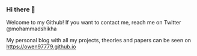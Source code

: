 ### Hi there 👋
Welcome to my Github!
If you want to contact me, reach me on Twitter @mohammadshikha

My personal blog with all my projects, theories and papers can be seen on https://owen97779.github.io
<!--
**owen97779/owen97779** is a ✨ _special_ ✨ repository because its `README.md` (this file) appears on your GitHub profile.

Here are some ideas to get you started:

- 🔭 I’m currently working on ...
- 🌱 I’m currently learning ...
- 👯 I’m looking to collaborate on ...
- 🤔 I’m looking for help with ...
- 💬 Ask me about ...
- 📫 How to reach me: ...
- 😄 Pronouns: ...
- ⚡ Fun fact: ...
-->
